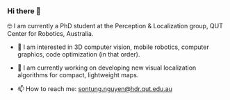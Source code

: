 ### Hi there 👋

<!--
**sontung/sontung** is a ✨ _special_ ✨ repository because its `README.md` (this file) appears on your GitHub profile.

Here are some ideas to get you started:

- 🔭 I’m currently working on ...
- 🌱 I’m currently learning ...
- 👯 I’m looking to collaborate on ...
- 🤔 I’m looking for help with ...
- 💬 Ask me about ...
- 📫 How to reach me: ...
- 😄 Pronouns: ...
- ⚡ Fun fact: ...
-->

:nerd_face: I am currently a PhD student at the Perception & Localization group, QUT Center for Robotics, Australia.

- 🤔 I am interested in 3D computer vision, mobile robotics, computer graphics, code optimization (in that order).

- 🔭 I am currently working on developing new visual localization algorithms for compact, lightweight maps.

- 📫 How to reach me: sontung.nguyen@hdr.qut.edu.au
